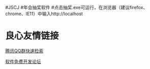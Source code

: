 #JSCJ
#年会抽奖软件
#点击抽奖.exe可运行，在浏览器（建议firefox、chrome、IE11）中输入http://localhost


 # 良心友情链接

[腾讯QQ群快速检索](http://u.720life.cn/s/8cf73f7c)

[软件免费开发论坛](http://u.720life.cn/s/bbb01dc0)